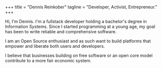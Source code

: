 +++
title = "Dennis Reinkober"
tagline = "Developer, Activist, Entrepreneur."
+++

Hi, I'm Dennis. I'm a fullstack developer holding a bachelor's degree in Information Systems. Since I started programming at a young age, my goal has been to write reliable and comprehensive software.


I am an Open Source enthusiast and as such want to build platforms that empower and liberate both users and developers. 

I believe that businesses building on free software or an open core model contribute to a more fair economic system.